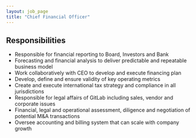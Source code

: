 ```yaml
---
layout: job_page
title: "Chief Financial Officer"
---
```



## Responsibilities

- Responsible for financial reporting to Board, Investors and Bank
- Forecasting and financial analysis to deliver predictable and repeatable business model
- Work collaboratively with CEO to develop and execute financing plan
- Develop, define and ensure validity of key operating metrics
- Create and execute international tax strategy and compliance in all jurisdictions
- Responsible for legal affairs of GitLab including sales, vendor and corporate issues
- Financial, legal and operational assessment, diligence and negotiation of potential M&A transactions
- Oversee accounting and billing system that can scale with company growth
